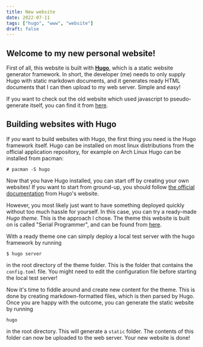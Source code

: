 ```yaml
---
title: New website
date: 2022-07-11
tags: ["hugo", "www", "website"]
draft: false
---
```


## Welcome to my new personal website!

First of all, this website is built with [**Hugo**](https://gohugo.io/), which 
is a static website generator framework. In short, the developer (me) needs to 
only supply Hugo with static markdown documents, and it generates ready HTML 
documents that I can then upload to my web server. Simple and easy!

If you want to check out the old website which used javascript to 
pseudo-generate itself, you can find it from 
[here](http://jussihi.kapsi.fi/old).

## Building websites with Hugo

If _you_ want to build websites with Hugo, the first thing you need is the 
Hugo framework itself. Hugo can be installed on most linux distributions from 
the official application repository, for example on Arch Linux Hugo can be 
installed from pacman:
```
# pacman -S hugo
```

Now that you have Hugo installed, you can start off by creating your own 
websites! If you want to start from ground-up, you should follow 
[the official documentation](https://gohugo.io/documentation/) from Hugo's 
website.

However, you most likely just want to have something deployed quickly without 
too much hassle for yourself. In this case, you can try a ready-made 
_Hugo theme_. This is the approach I chose. The theme this website is built on 
is called "Serial Programmer", and can be found from 
[here](https://github.com/sharadcodes/hugo-theme-serial-programmer).

With a ready theme one can simply deploy a local test server with the hugo 
framework by running 
```
$ hugo server
```
in the root directory of the theme folder. This is the folder that contains 
the `config.toml` file. You might need to edit the configuration file before 
starting the local test server!

Now it's time to fiddle around and create new content for the theme. This is 
done by creating markdown-formatted files, which is then parsed by Hugo. Once 
you are happy with the outcome, you can generate the static website by running 
```
hugo
```
in the root directory. This will generate a `static` folder. The contents of 
this folder can now be uploaded to the web server. Your new website is done!